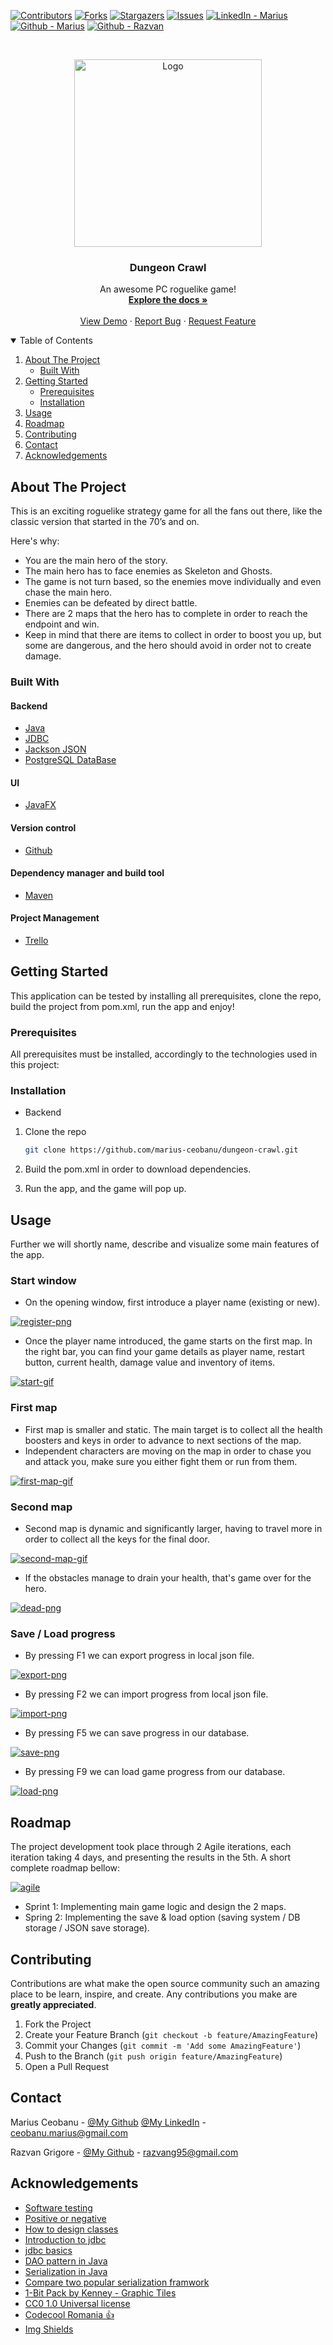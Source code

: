 <!--
*** Thanks for checking out the Best-README-Template. If you have a suggestion
*** that would make this better, please fork the repo and create a pull request
*** or simply open an issue with the tag "enhancement".
*** Thanks again! Now go create something AMAZING! :D
-->



<!-- PROJECT SHIELDS -->
<!--
*** I'm using markdown "reference style" links for readability.
*** Reference links are enclosed in brackets [ ] instead of parentheses ( ).
*** See the bottom of this document for the declaration of the reference variables
*** for contributors-url, forks-url, etc. This is an optional, concise syntax you may use.
*** https://www.markdownguide.org/basic-syntax/#reference-style-links
-->
[![Contributors][contributors-shield]][contributors-url]
[![Forks][forks-shield]][forks-url]
[![Stargazers][stars-shield]][stars-url]
[![Issues][issues-shield]][issues-url]
[![LinkedIn - Marius][linkedin-shield]][linkedin-marius-url]
[![Github - Marius][github-marius-shield]][github-marius-url]
[![Github - Razvan][github-razvan-shield]][github-razvan-url]



<!-- PROJECT LOGO -->
<br />
<p align="center">
  <a href="https://github.com/marius-ceobanu/dungeon-crawl.git">
    <img src="src/main/resources/DC-Logo-2.png" alt="Logo" width="300">
  </a>

<h3 align="center">Dungeon Crawl</h3>

  <p align="center">
    An awesome PC roguelike game!
    <br />
    <a href="https://github.com/marius-ceobanu/dungeon-crawl.git"><strong>Explore the docs »</strong></a>
    <br />
    <br />
    <a href="https://github.com/marius-ceobanu/dungeon-crawl">View Demo</a>
    ·
    <a href="https://github.com/marius-ceobanu/dungeon-crawl/issues">Report Bug</a>
    ·
    <a href="https://github.com/marius-ceobanu/dungeon-crawl/issues">Request Feature</a>
  </p>



<!-- TABLE OF CONTENTS -->
<details open="open">
  <summary>Table of Contents</summary>
  <ol>
    <li>
      <a href="#about-the-project">About The Project</a>
      <ul>
        <li><a href="#built-with">Built With</a></li>
      </ul>
    </li>
    <li>
      <a href="#getting-started">Getting Started</a>
      <ul>
        <li><a href="#prerequisites">Prerequisites</a></li>
        <li><a href="#installation">Installation</a></li>
      </ul>
    </li>
    <li><a href="#usage">Usage</a></li>
    <li><a href="#roadmap">Roadmap</a></li>
    <li><a href="#contributing">Contributing</a></li>
    <li><a href="#contact">Contact</a></li>
    <li><a href="#acknowledgements">Acknowledgements</a></li>
  </ol>
</details>



<!-- ABOUT THE PROJECT -->
## About The Project

This is an exciting roguelike strategy game for all the fans out there, like the classic version that started in the 70’s and on.

Here's why:
* You are the main hero of the story.
* The main hero has to face enemies as Skeleton and Ghosts. 
* The game is not turn based, so the enemies move individually and even chase the main hero.
* Enemies can be defeated by direct battle.
* There are 2 maps that the hero has to complete in order to reach the endpoint and win.
* Keep in mind that there are items to collect in order to boost you up, but some are dangerous, and the hero should avoid in order not to create damage.

### Built With

#### Backend
* [Java](https://www.java.com/)
* [JDBC](https://docs.oracle.com/javase/tutorial/jdbc/basics/index.html)
* [Jackson JSON](https://www.journaldev.com/2324/jackson-json-java-parser-api-example-tutorial)
* [PostgreSQL DataBase](https://www.postgresql.org/)

#### UI
* [JavaFX](https://openjfx.io/)

#### Version control
* [Github](https://www.github.com/)

#### Dependency manager and build tool
* [Maven](https://maven.apache.org/)

#### Project Management
* [Trello](https://www.trello.com/)



<!-- GETTING STARTED -->
## Getting Started

This application can be tested by installing all prerequisites, clone the repo, build the project from pom.xml, run the app and enjoy!

### Prerequisites

All prerequisites must be installed, accordingly to the technologies used in this project:

### Installation

* Backend

1. Clone the repo
   ```sh
   git clone https://github.com/marius-ceobanu/dungeon-crawl.git
   ```
2. Build the pom.xml in order to download dependencies.

3. Run the app, and the game will pop up.

<!-- USAGE EXAMPLES -->
## Usage

Further we will shortly name, describe and visualize some main features of the app.

### Start window
* On the opening window, first introduce a player name (existing or new).

[![register-png][register-png]]()

* Once the player name introduced, the game starts on the first map. In the right bar, you can find your game details as player name, restart button, current health, damage value and inventory of items.

[![start-gif][start-gif]]()

### First map
* First map is smaller and static. The main target is to collect all the health boosters and keys in order to advance to next sections of the map.
* Independent characters are moving on the map in order to chase you and attack you, make sure you either fight them or run from them.

[![first-map-gif][first-map-gif]]()

### Second map
* Second map is dynamic and significantly larger, having to travel more in order to collect all the keys for the final door.

[![second-map-gif][second-map-gif]]()

* If the obstacles manage to drain your health, that's game over for the hero.

[![dead-png][dead-png]]()

### Save / Load progress
* By pressing F1 we can export progress in local json file.
  
[![export-png][export-png]]()
  
* By pressing F2 we can import progress from local json file.

[![import-png][import-png]]()

* By pressing F5 we can save progress in our database.

[![save-png][save-png]]()

* By pressing F9 we can load game progress from our database.

[![load-png][load-png]]()

<!-- ROADMAP -->
## Roadmap

The project development took place through 2 Agile iterations, each iteration taking 4 days, and presenting the results in the 5th. A short complete roadmap bellow:

[![agile][agile]]()

* Sprint 1: Implementing main game logic and design the 2 maps.
* Spring 2: Implementing the save & load option (saving system / DB storage / JSON save storage).

<!-- CONTRIBUTING -->
## Contributing

Contributions are what make the open source community such an amazing place to be learn, inspire, and create. Any contributions you make are **greatly appreciated**.

1. Fork the Project
2. Create your Feature Branch (`git checkout -b feature/AmazingFeature`)
3. Commit your Changes (`git commit -m 'Add some AmazingFeature'`)
4. Push to the Branch (`git push origin feature/AmazingFeature`)
5. Open a Pull Request


<!-- CONTACT -->
## Contact

Marius Ceobanu - [@My Github](https://github.com/marius-ceobanu) [@My LinkedIn](https://www.linkedin.com/in/marius-ciprian-ceobanu-3431157b) - ceobanu.marius@gmail.com

Razvan Grigore - [@My Github](https://github.com/rgrigore) - razvang95@gmail.com


<!-- ACKNOWLEDGEMENTS -->
## Acknowledgements
* [Software testing](/pages/general/software-testing)
* [Positive or negative](https://stackoverflow.com/questions/8162423)
* [How to design classes](/pages/java/how-to-design-classes)
* [Introduction to jdbc](/pages/java/introduction-to-jdbc)
* [jdbc basics](https://docs.oracle.com/javase/tutorial/jdbc/basics/index.html)
* [DAO pattern in Java](https://www.baeldung.com/java-dao-pattern)
* [Serialization in Java](/pages/java/serialization-in-java)
* [Compare two popular serialization framwork](https://www.baeldung.com/jackson-vs-gson)
* [1-Bit Pack by Kenney - Graphic Tiles](https://kenney.nl/assets/bit-pack)
* [CC0 1.0 Universal license](https://creativecommons.org/publicdomain/zero/1.0/)
* [Codecool Romania :thumbsup:](https://codecool.com/ro/)
* [Img Shields](https://shields.io)


<!-- MARKDOWN LINKS & IMAGES -->
<!-- https://www.markdownguide.org/basic-syntax/#reference-style-links -->
[contributors-shield]: https://img.shields.io/badge/Contributers-2-brightgreen
[contributors-url]: https://github.com/rgrigore/Poke-Battlez-Frontend/graphs/contributors
[forks-shield]: https://img.shields.io/badge/Forks-0-blue
[forks-url]: https://github.com/rgrigore/Poke-Battlez-Frontend/network/members
[stars-shield]: https://img.shields.io/badge/Stars-2-blue
[stars-url]: https://github.com/rgrigore/Poke-Battlez-Frontend/stargazers
[issues-shield]: https://img.shields.io/github/issues/rgrigore/Poke-Battlez-Frontend
[issues-url]: https://github.com/rgrigore/Poke-Battlez-Frontend/issues
[linkedin-shield]: https://img.shields.io/twitter/url?label=Linkedin%20-%20Marius&logo=LINKEDIN&style=social&url=https%3A%2F%2Fwww.linkedin.com%2Fin%2Fmarius-ciprian-ceobanu-3431157b
[linkedin-marius-url]: https://www.linkedin.com/in/marius-ciprian-ceobanu-3431157b
[github-marius-shield]: https://img.shields.io/twitter/url?label=GitHub%20-%20Marius&logo=Github&style=social&url=https%3A%2F%2Fgithub.com%2Fmarius-ceobanu
[github-marius-url]: https://github.com/marius-ceobanu
[github-razvan-shield]: https://img.shields.io/twitter/url?label=GitHub%20-%20Razvan&logo=Github&style=social&url=https%3A%2F%2Fgithub.com%2Frgrigore
[github-razvan-url]: https://github.com/rgrigore
<!-- IMAGES -->
[register-png]: src/main/resources/register.png
[start-gif]: src/main/resources/first-map.gif
[first-map-gif]: src/main/resources/first-map.gif
[second-map-gif]: src/main/resources/second-map.gif
[export-png]: src/main/resources/export.png
[import-png]: src/main/resources/import.png
[save-png]: src/main/resources/save.png
[load-png]: src/main/resources/load.png
[dead-png]: src/main/resources/game_over_screen.png
[agile]: src/main/resources/agile-logo.png

